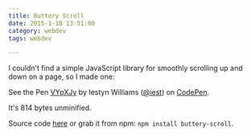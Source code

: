 ```yaml
---
title: Buttery Scroll
date: 2015-1-18 13:51:00
category: webdev
tags: webdev

---
```


I couldn't find a simple JavaScript library for smoothly scrolling up and down on a page, so I made one:

<p data-height="230" data-theme-id="0" data-slug-hash="VYpXJy" data-default-tab="result" data-user="iest" class='codepen'>See the Pen <a href='http://codepen.io/iest/pen/VYpXJy/'>VYpXJy</a> by Iestyn Williams (<a href='http://codepen.io/iest'>@iest</a>) on <a href='http://codepen.io'>CodePen</a>.</p>
<script async src="//assets.codepen.io/assets/embed/ei.js"></script>

It's 814 bytes unminified.

Source code [here](https://github.com/iest/buttery-scroll) or grab it from npm: `npm install buttery-scroll`.
